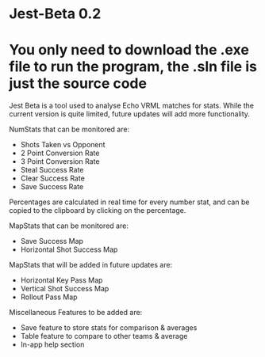 # Jest-Beta 0.2 #
# You only need to download the .exe file to run the program, the .sln file is just the source code #

Jest Beta is a tool used to analyse Echo VRML matches for stats. While the current version is quite limited, future updates will add more functionality.

NumStats that can be monitored are:
- Shots Taken vs Opponent
- 2 Point Conversion Rate
- 3 Point Conversion Rate
- Steal Success Rate
- Clear Success Rate
- Save Success Rate

Percentages are calculated in real time for every number stat, and can be copied to the clipboard by clicking on the percentage.

MapStats that can be monitored are:
- Save Success Map
- Horizontal Shot Success Map

MapStats that will be added in future updates are:
- Horizontal Key Pass Map
- Vertical Shot Success Map
- Rollout Pass Map

Miscellaneous Features to be added are:
- Save feature to store stats for comparison & averages
- Table feature to compare to other teams & average
- In-app help section
